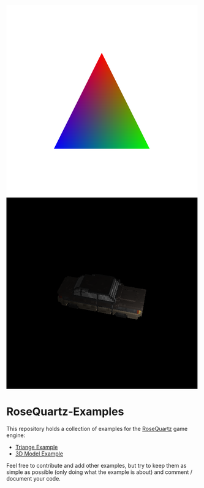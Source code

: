 ![Triangle Result](triangle/result.png)
![Model Result](model/result.png)

# RoseQuartz-Examples
This repository holds a collection of examples for the [RoseQuartz](https://devtaube.itch.io/rosequartz) game engine: 
- [Triange Example](triangle)
- [3D Model Example](model)

Feel free to contribute and add other examples, but try to keep them as simple as possible (only doing what the example is about) and comment / document your code.

